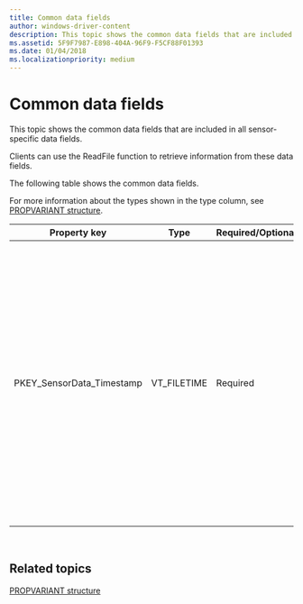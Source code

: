 ```yaml
---
title: Common data fields
author: windows-driver-content
description: This topic shows the common data fields that are included in all sensor-specific data fields.
ms.assetid: 5F9F7987-E898-404A-96F9-F5CF88F01393
ms.date: 01/04/2018
ms.localizationpriority: medium
---
```


# Common data fields


This topic shows the common data fields that are included in all sensor-specific data fields.

Clients can use the ReadFile function to retrieve information from these data fields.

The following table shows the common data fields.

For more information about the types shown in the type column, see [PROPVARIANT structure](http://go.microsoft.com/fwlink/p/?linkid=313395).

|Property key|Type|Required/Optional|Description|
| --- | --- | --- | --- |
|PKEY_SensorData_Timestamp|VT_FILETIME|Required|The file time computed by the driver in UTC format. The class extension (CX) provides a helper function to convert ticks from boot to FILETIME so that remote systems don’t have to synchronize to the system clock.|

 

## Related topics


[PROPVARIANT structure](http://go.microsoft.com/fwlink/p/?linkid=313395)

 

 






